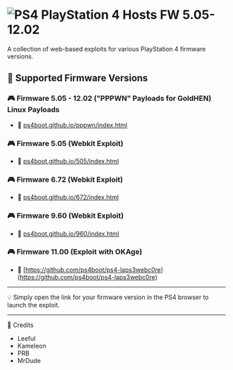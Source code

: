 # ![PS4](https://img.shields.io/badge/-PS4-003791?style=flat&logo=PlayStation) PlayStation 4 Hosts FW 5.05-12.02

A collection of web-based exploits for various PlayStation 4 firmware versions.

## 📌 Supported Firmware Versions

### 🎮 Firmware 5.05 - 12.02 ("PPPWN" Payloads for GoldHEN) Linux Payloads
- 🔗 [ps4boot.github.io/pppwn/index.html](https://ps4boot.github.io/pppwn/index.html)

### 🎮 Firmware 5.05 (Webkit Exploit)
- 🔗 [ps4boot.github.io/505/index.html](https://ps4boot.github.io/505/index.html)

### 🎮 Firmware 6.72 (Webkit Exploit)
- 🔗 [ps4boot.github.io/672/index.html](https://ps4boot.github.io/672/index.html)

### 🎮 Firmware 9.60 (Webkit Exploit)
- 🔗 [ps4boot.github.io/960/index.html](https://ps4boot.github.io/960/index.html)

### 🎮 Firmware 11.00 (Exploit with OKAge)
- 🔗 [https://github.com/ps4boot/ps4-laps3webc0re](https://github.com/ps4boot/ps4-laps3webc0re)

---





💡 Simply open the link for your firmware version in the PS4 browser to launch the exploit.

---

📌 Credits
- Leeful
- Kameleon
- PRB
- MrDude

